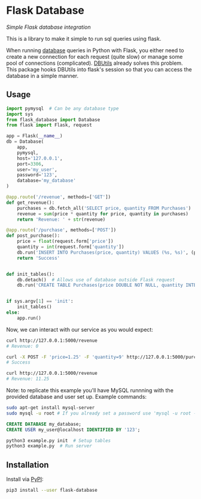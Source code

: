 # Flask Database

*Simple Flask database integration*

This is a library to make it simple to run sql queries using flask.

When running [database](https://www.python.org/dev/peps/pep-0249/#module-interface) queries in Python with Flask, you either need to create a new connection for each request (quite slow) or manage some pool of connections (complicated). [DBUtils](https://webwareforpython.github.io/DBUtils/) already solves this problem. This package hooks DBUtils into flask's session so that you can access the database in a simple manner.

## Usage

```python
import pymysql  # Can be any database type
import sys
from flask_database import Database
from flask import Flask, request

app = Flask(__name__)
db = Database(
    app,
    pymysql,
    host='127.0.0.1',
    port=3306,
    user='my_user',
    password='123',
    database='my_database'
)

@app.route('/revenue', methods=['GET'])
def get_revenue():
    purchases = db.fetch_all('SELECT price, quantity FROM Purchases')
    revenue = sum(price * quantity for price, quantity in purchases)
    return 'Revenue: ' + str(revenue)

@app.route('/purchase', methods=['POST'])
def post_purchase():
    price = float(request.form['price'])
    quantity = int(request.form['quantity'])
    db.run('INSERT INTO Purchases(price, quantity) VALUES (%s, %s)', (price, quantity))
    return 'Success'


def init_tables():
    db.detach()  # Allows use of database outside Flask request
    db.run('CREATE TABLE Purchases(price DOUBLE NOT NULL, quantity INTEGER NOT NULL)')


if sys.argv[1] == 'init':
    init_tables()
else:
    app.run()
```

Now, we can interact with our service as you would expect:

```bash
curl http://127.0.0.1:5000/revenue
# Revenue: 0

curl -X POST -F 'price=1.25' -F 'quantity=9' http://127.0.0.1:5000/purchase
# Success

curl http://127.0.0.1:5000/revenue
# Revenue: 11.25
```

Note: to replicate this example you'll have MySQL runnning with the provided database and user set up. Example commands:

```bash
sudo apt-get install mysql-server
sudo mysql -u root # If you already set a password use 'mysql -u root -p'
```

```sql
CREATE DATABASE my_database;
CREATE USER my_user@localhost IDENTIFIED BY '123';
```

```bash
python3 example.py init  # Setup tables
python3 example.py  # Run server
```

## Installation

Install via [PyPI](https://pypi.org/project/flask-database/):

```bash
pip3 install --user flask-database
```
